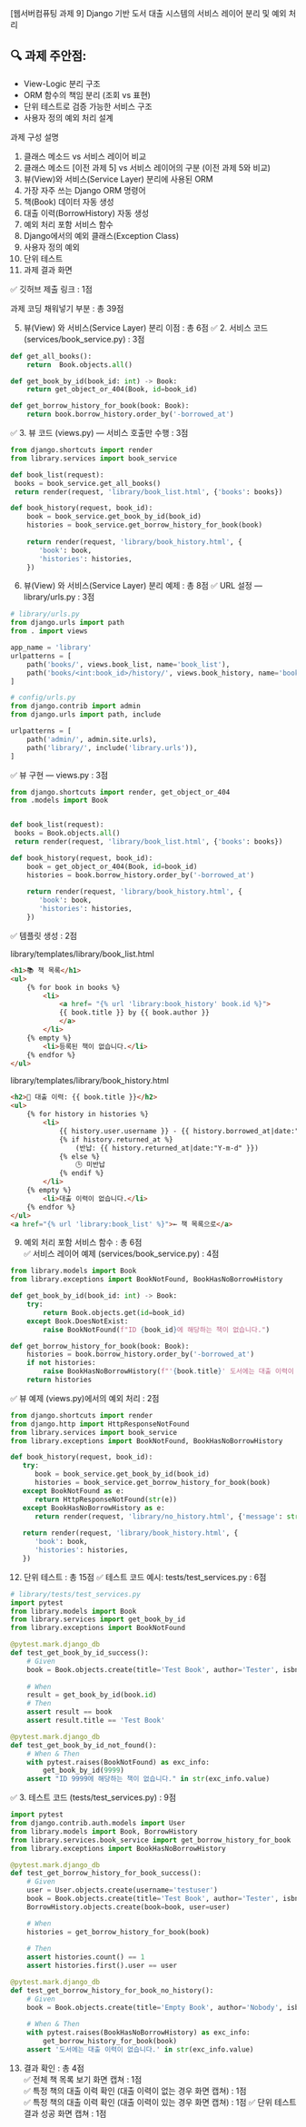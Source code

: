 [웹서버컴퓨팅 과제 9] Django 기반 도서 대출 시스템의 서비스 레이어 분리 및 예외 처리
## 🔍 과제 주안점:

- View-Logic 분리 구조
- ORM 함수의 책임 분리 (조회 vs 표현)
- 단위 테스트로 검증 가능한 서비스 구조
- 사용자 정의 예외 처리 설계

과제 구성 설명 
1. 클래스 메소드 vs 서비스 레이어 비교 
2. 클래스 메소드 [이전 과제 5] vs 서비스 레이어의 구분 (이전 과제 5와 비교) 
3.  뷰(View)와 서비스(Service Layer) 분리에 사용된 ORM
4.  가장 자주 쓰는 Django ORM 명령어 
7.  책(Book) 데이터 자동 생성
8.  대출 이력(BorrowHistory) 자동 생성  
9.  예외 처리 포함 서비스 함수 
10.  Django에서의 예외 클래스(Exception Class)
11.  사용자 정의 예외
12.  단위 테스트
13. 과제 결과 화면  

✅ 깃허브 제출 링크 : 1점

과제 코딩 채워넣기 부분 : 총 39점

5.  뷰(View) 와 서비스(Service Layer) 분리 이점 : 총 6점 
✅ 2. 서비스 코드 (services/book_service.py) : 3점 

```python
def get_all_books():
    return  Book.objects.all()

def get_book_by_id(book_id: int) -> Book:
    return get_object_or_404(Book, id=book_id)

def get_borrow_history_for_book(book: Book):
    return book.borrow_history.order_by('-borrowed_at')
```

✅ 3. 뷰 코드 (views.py) — 서비스 호출만 수행 : 3점

```python
from django.shortcuts import render
from library.services import book_service

def book_list(request):
 books = book_service.get_all_books()
 return render(request, 'library/book_list.html', {'books': books})

def book_history(request, book_id):
    book = book_service.get_book_by_id(book_id)
    histories = book_service.get_borrow_history_for_book(book)
    
    return render(request, 'library/book_history.html', {
       'book': book,
       'histories': histories,
    })
```

6.  뷰(View) 와 서비스(Service Layer) 분리 예제 : 총 8점 
✅ URL 설정 — library/urls.py : 3점 
```python
# library/urls.py
from django.urls import path
from . import views

app_name = 'library'
urlpatterns = [
    path('books/', views.book_list, name='book_list'),
    path('books/<int:book_id>/history/', views.book_history, name='book_history'),
]
```

```python
# config/urls.py
from django.contrib import admin
from django.urls import path, include

urlpatterns = [
    path('admin/', admin.site.urls),
    path('library/', include('library.urls')),
]
```

✅ 뷰 구현 — views.py  : 3점

```python
from django.shortcuts import render, get_object_or_404
from .models import Book


def book_list(request):
 books = Book.objects.all()
 return render(request, 'library/book_list.html', {'books': books})

def book_history(request, book_id):
    book = get_object_or_404(Book, id=book_id)
    histories = book.borrow_history.order_by('-borrowed_at')
    
    return render(request, 'library/book_history.html', {
       'book': book,
       'histories': histories,
    })
```



✅ 템플릿 생성 :  2점 

library/templates/library/book_list.html

```html
<h1>📚 책 목록</h1>
<ul>
    {% for book in books %}
        <li>
            <a href= "{% url 'library:book_history' book.id %}">
            {{ book.title }} by {{ book.author }}
            </a>
        </li>
    {% empty %}
        <li>등록된 책이 없습니다.</li>
    {% endfor %}
</ul>
```

library/templates/library/book_history.html

```html
<h2>📖 대출 이력: {{ book.title }}</h2>
<ul>
    {% for history in histories %}
        <li>
            {{ history.user.username }} - {{ history.borrowed_at|date:"Y-m-d H:i" }}
            {% if history.returned_at %}
                (반납: {{ history.returned_at|date:"Y-m-d" }})
            {% else %}
                🕒 미반납
            {% endif %}
        </li>
    {% empty %}
        <li>대출 이력이 없습니다.</li>
    {% endfor %}
</ul>
<a href="{% url 'library:book_list' %}">← 책 목록으로</a>
```

9.  예외 처리 포함 서비스 함수 : 총 6점  
✅ 서비스 레이어 예제 (services/book_service.py) : 4점 
```python
from library.models import Book
from library.exceptions import BookNotFound, BookHasNoBorrowHistory

def get_book_by_id(book_id: int) -> Book:
    try:
        return Book.objects.get(id=book_id)
    except Book.DoesNotExist:
        raise BookNotFound(f"ID {book_id}에 해당하는 책이 없습니다.")

def get_borrow_history_for_book(book: Book):
    histories = book.borrow_history.order_by('-borrowed_at')
    if not histories:
        raise BookHasNoBorrowHistory(f"'{book.title}' 도서에는 대출 이력이 없습니다.")
    return histories
```


✅ 뷰 예제 (views.py)에서의 예외 처리 : 2점  


```python
from django.shortcuts import render
from django.http import HttpResponseNotFound
from library.services import book_service
from library.exceptions import BookNotFound, BookHasNoBorrowHistory

def book_history(request, book_id):
   try:
      book = book_service.get_book_by_id(book_id)
      histories = book_service.get_borrow_history_for_book(book)
   except BookNotFound as e:
      return HttpResponseNotFound(str(e))
   except BookHasNoBorrowHistory as e:
      return render(request, 'library/no_history.html', {'message': str(e)})
   
   return render(request, 'library/book_history.html', {
      'book': book,
      'histories': histories,
   })
```

12.  단위 테스트 : 총 15점 
✅ 테스트 코드 예시: tests/test_services.py : 6점

```python
# library/tests/test_services.py
import pytest
from library.models import Book
from library.services import get_book_by_id
from library.exceptions import BookNotFound

@pytest.mark.django_db
def test_get_book_by_id_success():
    # Given
    book = Book.objects.create(title='Test Book', author='Tester', isbn='1234567890123')
    
    # When
    result = get_book_by_id(book.id)
    # Then
    assert result == book
    assert result.title == 'Test Book'

@pytest.mark.django_db
def test_get_book_by_id_not_found():
    # When & Then
    with pytest.raises(BookNotFound) as exc_info:
        get_book_by_id(9999)
    assert "ID 9999에 해당하는 책이 없습니다." in str(exc_info.value)
```

✅ 3. 테스트 코드 (tests/test_services.py) : 9점  
```python
import pytest
from django.contrib.auth.models import User
from library.models import Book, BorrowHistory
from library.services.book_service import get_borrow_history_for_book
from library.exceptions import BookHasNoBorrowHistory

@pytest.mark.django_db
def test_get_borrow_history_for_book_success():
    # Given
    user = User.objects.create(username='testuser')
    book = Book.objects.create(title='Test Book', author='Tester', isbn='1234567890123')
    BorrowHistory.objects.create(book=book, user=user)

    # When
    histories = get_borrow_history_for_book(book)
    
    # Then
    assert histories.count() == 1
    assert histories.first().user == user

@pytest.mark.django_db
def test_get_borrow_history_for_book_no_history():
    # Given
    book = Book.objects.create(title='Empty Book', author='Nobody', isbn='9999999999999')
    
    # When & Then
    with pytest.raises(BookHasNoBorrowHistory) as exc_info:
        get_borrow_history_for_book(book)
    assert '도서에는 대출 이력이 없습니다.' in str(exc_info.value)
```

13.  결과 확인 : 총 4점  
✅ 전체 책 목록 보기 화면 캡쳐 : 1점   
✅ 특정 책의 대출 이력 확인 (대출 이력이 없는 경우 화면 캡쳐)  : 1점  
✅ 특정 책의 대출 이력 확인 (대출 이력이 있는 경우 화면 캡쳐)  : 1점 
✅ 단위 테스트 결과 성공 화면 캡쳐 : 1점   
